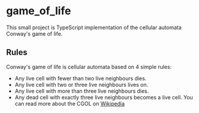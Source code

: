 # game_of_life
This small project is TypeScript implementation of the cellular automata Conway's game of life.

## Rules
Conway's game of life is cellular automata based on 4 simple rules:
 - Any live cell with fewer than two live neighbours dies.
 - Any live cell with two or three live neighbours lives on.
 - Any live cell with more than three live neighbours dies.
 - Any dead cell with exactly three live neighbours becomes a live cell.
You can read more about the CGOL on [Wikipedia](https://en.wikipedia.org/wiki/Conway%27s_Game_of_Life) 
